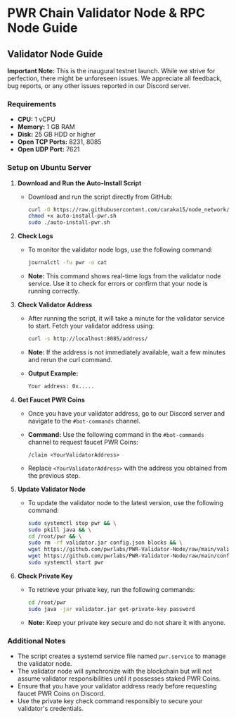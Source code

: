 # PWR Chain Validator Node & RPC Node Guide

## Validator Node Guide

**Important Note:** This is the inaugural testnet launch. While we strive for perfection, there might be unforeseen issues. We appreciate all feedback, bug reports, or any other issues reported in our Discord server.

### Requirements

- **CPU:** 1 vCPU
- **Memory:** 1 GB RAM
- **Disk:** 25 GB HDD or higher
- **Open TCP Ports:** 8231, 8085
- **Open UDP Port:** 7621

### Setup on Ubuntu Server

1. **Download and Run the Auto-Install Script**

   - Download and run the script directly from GitHub:

     ```bash
     curl -O https://raw.githubusercontent.com/caraka15/node_network/main/pwr/auto-install-pwr.sh
     chmod +x auto-install-pwr.sh
     sudo ./auto-install-pwr.sh
     ```

2. **Check Logs**

   - To monitor the validator node logs, use the following command:

     ```bash
     journalctl -fu pwr -o cat
     ```

   - **Note:** This command shows real-time logs from the validator node service. Use it to check for errors or confirm that your node is running correctly.

3. **Check Validator Address**

   - After running the script, it will take a minute for the validator service to start. Fetch your validator address using:

     ```bash
     curl -s http://localhost:8085/address/
     ```

   - **Note:** If the address is not immediately available, wait a few minutes and rerun the curl command.

   - **Output Example:**

     ```bash
     Your address: 0x.....
     ```

4. **Get Faucet PWR Coins**

   - Once you have your validator address, go to our Discord server and navigate to the `#bot-commands` channel.

   - **Command:** Use the following command in the `#bot-commands` channel to request faucet PWR Coins:

     ```plaintext
     /claim <YourValidatorAddress>
     ```

   - Replace `<YourValidatorAddress>` with the address you obtained from the previous step.

5. **Update Validator Node**

   - To update the validator node to the latest version, use the following command:

     ```bash
     sudo systemctl stop pwr && \
     sudo pkill java && \
     cd /root/pwr && \
     sudo rm -rf validator.jar config.json blocks && \
     wget https://github.com/pwrlabs/PWR-Validator-Node/raw/main/validator.jar && \
     wget https://github.com/pwrlabs/PWR-Validator-Node/raw/main/config.json && \
     sudo systemctl start pwr
     ```

6. **Check Private Key**

   - To retrieve your private key, run the following commands:

     ```bash
     cd /root/pwr
     sudo java -jar validator.jar get-private-key password
     ```

   - **Note:** Keep your private key secure and do not share it with anyone.

### Additional Notes

- The script creates a systemd service file named `pwr.service` to manage the validator node.
- The validator node will synchronize with the blockchain but will not assume validator responsibilities until it possesses staked PWR Coins.
- Ensure that you have your validator address ready before requesting faucet PWR Coins on Discord.
- Use the private key check command responsibly to secure your validator's credentials.
